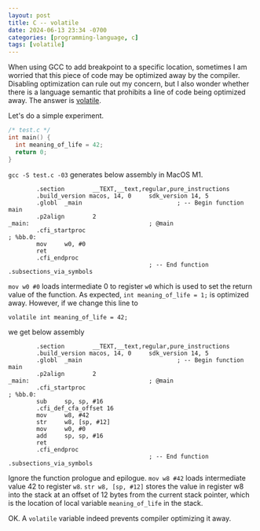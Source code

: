 ```yaml
---
layout: post
title: C -- volatile
date: 2024-06-13 23:34 -0700
categories: [programming-language, c]
tags: [volatile]
---
```


When using GCC to add breakpoint to a specific location, sometimes I am worried
that this piece of code may be optimized away by the compiler. Disabling
optimization can rule out my concern, but I also wonder whether there is a
language semantic that prohibits a line of code being optimized away. The
answer is [volatile](https://barrgroup.com/blog/how-use-cs-volatile-keyword).

Let's do a simple experiment.

```c
/* test.c */
int main() {
  int meaning_of_life = 42;
  return 0;
}
```

`gcc -S test.c -03` generates below assembly in MacOS M1.

```
        .section        __TEXT,__text,regular,pure_instructions
        .build_version macos, 14, 0     sdk_version 14, 5
        .globl  _main                           ; -- Begin function main
        .p2align        2
_main:                                  ; @main
        .cfi_startproc
; %bb.0:
        mov     w0, #0
        ret
        .cfi_endproc
                                        ; -- End function
.subsections_via_symbols
```

`mov w0 #0` loads intermediate 0 to register `w0` which is used to set the
return value of the function. As expected, `int meaning_of_life = 1;` is
optimized away. However, if we change this line to

```
volatile int meaning_of_life = 42;
```

we get below assembly

```
        .section        __TEXT,__text,regular,pure_instructions
        .build_version macos, 14, 0     sdk_version 14, 5
        .globl  _main                           ; -- Begin function main
        .p2align        2
_main:                                  ; @main
        .cfi_startproc
; %bb.0:
        sub     sp, sp, #16
        .cfi_def_cfa_offset 16
        mov     w8, #42
        str     w8, [sp, #12]
        mov     w0, #0
        add     sp, sp, #16
        ret
        .cfi_endproc
                                        ; -- End function
.subsections_via_symbols
```

Ignore the function prologue and epilogue. `mov w8 #42` loads intermediate
value 42 to register `w8`. `str w8, [sp, #12]` stores the value in register w8
into the stack at an offset of 12 bytes from the current stack pointer, which
is the location of local variable `meaning_of_life` in the stack.

OK. A `volatile` variable indeed prevents compiler optimizing it away.
